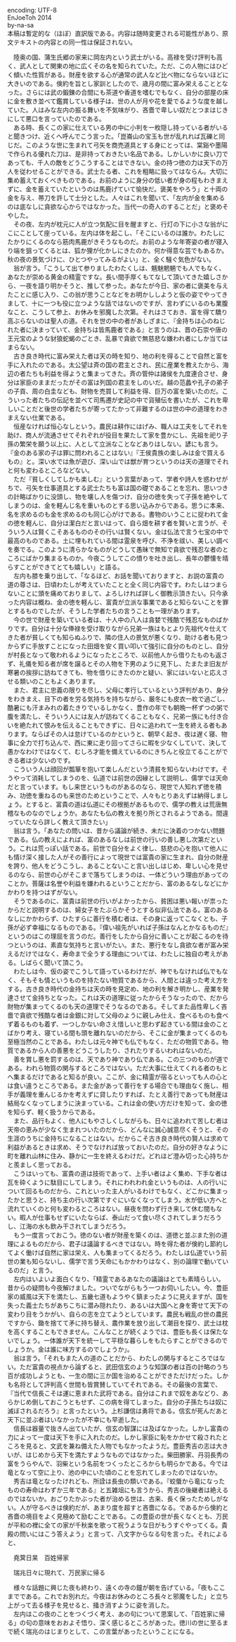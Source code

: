  encoding: UTF-8  
 EnJoeToh 2014  
 by-na-sa  
 本稿は暫定的な（ほぼ）直訳版である。内容は随時変更される可能性があり、原文テキストの内容との同一性は保証されない。  
  
　陸奥の国、蒲生氏郷の家来に岡左内という武士がいる。高禄を受け評判も高く、武人として関東の地に広くその名を知られていた。ただ、この人物にはひどく傾いた性質がある。財産を欲する心が通常の武人など比べ物にならないほどに大きいのである。倹約を旨とし家訓としたので、歳月の間に富み栄えることとなった。さらには武の鍛錬の合間にも茶道や香道を嗜むでもなく、自分の部屋の床に金を敷き並べて鑑賞している様子は、世の人が月や花を愛でるような度を越していた。人はみな左内の振る舞いを不気味がり、吝嗇で卑しい奴だとつまはじきにして悪口を言っていたのである。  
　ある時、長くこの家に仕えている男の中に小判を一枚隠し持っている者がいると聞きつけ、近くへ呼んでこう言った。「崑崙山の宝玉も世が乱れれば瓦礫と同じだ。このような世に生まれて弓矢を商売道具とする身にとっては、棠谿や墨陽で作られる優れた刀は、是非持っておきたい名品である。しかしいかに良い刀であっても、千人の敵をどうこうすることはできない。金の持つ徳の力は天下の万人を従わせることができる。武士たる者、これを粗略に扱ってはならん。大切に集め蓄えておくべきものである。お前のように身分の低い者が身の程もわきまえずに、金を蓄えていたというのは馬鹿げていて愉快だ。褒美をやろう」と十両の金を与え、帯刀を許して士分とした。人々はこれを聞いて、「左内が金を集めるのは底なしに貪欲な心からではなかった。当代一の奇人のすることだ」と褒めそやした。  
　その夜、左内が枕元に人が立つ気配に目を醒ますと、行灯の下に小さな翁がにこにことして座っている。左内は体を起こし、「そこにいるのは誰か。わたしにたかりにくるのなら筋肉馬鹿がきそうなものだ。お前のような年寄姿の者が寝入り端を狙ってくるとは、狐か狸が化かしにきたのか。何か得意な芸でもあるか。秋の夜の景気づけに、ひとつやってみるがよい」と、全く騒ぐ気色がない。  
　翁が言う。「こうして出て参りましたわたくしは、魑魅魍魎でも人でもなく、あなたが崇める黄金の精霊ですな。長い間手厚くもてなして頂いてきた嬉しさから、一夜を語り明かそうと、推して参った。あなたが今日、家の者に褒美を与えたことに感じ入り、この翁が思うことなどをお明かししようと仮の姿でやってきまして、十に一つも役に立つような話ではないのですが、言わずにいるのも業腹なこと、こうして参上、お休みを邪魔した次第。それはさておき、富を得て驕り高ぶらないのは聖人の道。それを世の中の者があしざまに、『金持ちは心のねじれた者に決まっていて、金持ちは皆馬鹿者である』と言うのは、晋の石崇や唐の王元宝のような豺狼蛇蝎のごとき、乱暴で貪欲で無慈悲な嫌われ者にしか当てはまらない。  
　古き良き時代に富み栄えた者は天の時を知り、地の利を得ることで自然と富を手に入れたのである。太公望は斉の国の君主とされ、民に産業を教えたから、海辺の者たちも利益を得ようと集まってきた。斉の管仲は諸侯を九度連合させ、身分は家臣のままだったがその富は列国の君主をしのいだ。越の范蠡や孔子の弟子の子貢、周の白圭なども、財物を売買して利益を得、巨万の富を築いたのだ。こういった者たちの伝記を並べて司馬遷が史記の中で貨殖伝を書いたが、これを卑しいことだと後世の学者たちが寄ってたかって非難するのは世の中の道理をわきまえない仕業である。  
　恒産なければ恒心なしという。農民は耕作にはげみ、職人は工夫をしてそれを助け、商人が流通させてそれぞれが役目を果たして家を豊かにし、先祖を祀り子孫の繁栄を願う以上に、人として立派なことなどありはしない。諺にも言う。『金のある家の子は罪に問われることはない』『王侯貴族の楽しみは金で買えるもの』と。深い水では魚が遊び、深い山では獣が育つというのは天の道理でそれと何も変わるところなどない。  
　ただ『貧しくしてしかも楽しむ』という言葉があって、学者や詩人を惑わせがちで、弓矢を仕事道具とする武士たちも富は国の礎であることを忘れ、思いつきの計略ばかりに没頭し、物を壊し人を傷つけ、自分の徳を失って子孫を絶やしてしまうのは、金を軽んじ名を重いものとする思い込みからである。思うに本来、名を求めるのも金を求めるのも同じ心がけである。書物のいうことに捉われて金の徳を軽んじ、自分は潔白だと言いはって、自ら畑を耕す者を賢いと言うが、そういう人は賢くこそあるもののその行いは賢くない。金は仏法で言う七宝の中で最高のものである。土に埋もれている間は霊泉を呼び、不浄を祓い、美しい調べを奏でる。このように清らかなものがどうして愚昧で無知で貪欲で残忍な者のところにばかり集まるものか。今夜こうしてこの憤りを吐き出し、長年の鬱懐を晴らすことができてとても嬉しい」と語る。  
　左内も膝を乗り出して、「なるほど、お話を聞いておりますと、お説の富貴の道の尊さは、日頃わたしが考えていたことと全く同じ内容です。わたしはつまらないことに頭を痛めておりまして、よろしければ詳しく御教示頂きたい。只今承った内容は概ね、金の徳を軽んじ、富貴が立派な事業であると知らないことを罪とするものでしたが、そうした学者たちの言うことも一理があります。  
　今の世で財産を築いている者は、十人中の八人は貪婪で残酷で残忍なものばかりです。自分は十分な俸禄を受け取りながら兄弟一族はもとより先祖代々仕えてきた者が貧しくても知らぬふりで、隣の住人の景気が悪くなり、助ける者も見つからずに手放すことになった田畑を安く買い叩いて強引に自分のものとし、自分が村長となって敬われるようになったところで、以前他人から借りたものも返さず、礼儀を知る者が席を譲るとその人物を下男のように見下し、たまたま旧友が寒暑の挨拶に訪ねてきても、物を借りにきたのかと疑い、家にはいないと応えさせる類いのこともよくあります。  
　また、君主に忠義の限りを尽し、父母に孝行しているという評判があり、身分をわきまえ、目下の者を労る気持ちを持ちながら、厳冬にも皮衣一枚で過ごし、酷暑にも汗まみれの着たきりでいるしかなく、豊作の年でも朝晩一杯ずつの粥で腹を満たし、そういう人には友人が訪ねてくることもなく、兄弟一族にも付き合いを絶たれて恨みを伝えることもできずに、日々に追われて一生を終える者もあります。ならばその人は怠けているのかというと、朝早く起き、夜は遅く寝、物事に全力で打ち込んで、西に東に走り回ってさらに暇を少なくしていて、決して愚かなわけではなくて、むしろ才能を備えているのにきちんと役立てることができる者は少ないのです。  
　こういう人は顔回が瓢箪を抱いて楽しんだという清貧を知らないわけです。そうやって消耗してしまうのを、仏道では前世の因縁として説明し、儒学では天命だと言っています。もし来世というものがあるのなら、現世で人知れず徳を積み、功徳を重ねるのも来世のためということで、人々もとりあえずは納得しましょう。とすると、富貴の道は仏道にその根拠があるもので、儒学の教えは荒唐無稽なものなのでしょうか。あなたも仏の教えを拠り所とされるようである。間違っていたなら詳しく教えて頂きたい」  
　翁は言う。「あなたの問いは、昔から議論が続き、未だに決着のつかない問題である。仏の教えによれば、富のあるなしは前世の行いの善し悪し次第だという。これは荒っぽい話である。前世で自分をよく律し、慈悲の心を抱いて他人にも情け深く接した人がその善行によって現世では富貴の家に生まれ、自分の財産を誇り、他人をどうこうし、あることないこと言い出しはじめ、卑しい心を見せるのなら、前世の心がそこまで落ちてしまうのは、一体どういう理由があってのことか。菩薩は名誉や利益を嫌われるということだから、富のあるなしなどにかかわりを持つはずがない。  
　そうであるのに、富貴は前世の行いがよかったから、貧困は悪い報いが祟ったからだと説明するのは、婦女子をたぶらかそうとする似非仏法である。富のあるなしにかかわらず、ひたすらに善行を積む者は、その身に返ってこなくとも、子孫が必ず幸福になるものである。『偉い祖先がいれば子孫はなんとかなるものだ』というのはこの理屈を言うのだ。善行をしたから自分に善いことが起こるのを待つというのは、素直な気持ちと言いがたい。また、悪行をなし貪欲な者が富み栄えるだけではなく、寿命まで全うする理由については、わたしに独自の考えがある。しばらく聞いて頂こう。  
　わたしは今、仮の姿でこうして語っているわけだが、神でもなければ仏でもなく、そもそも情というものを持たない物質であるから、人間とは違った考え方をする。古き良き時代の金持ちは天の時を見定め、地の利を解き明かし、産業を発達させて金持ちとなった。これは天の道理に従ったからそうなったので、だから財物が集まってくるのも天の道理でそうなるのである。そしてまた品性卑しく吝嗇で貪欲で残酷な者は金銀に対して父母のように親しみ仕え、食べるものも食べず着るものも着ず、一つしかない命さえ惜しいと思わず起きている間は金のことばかり考え、寝ている間も頭を離れないのだから、そこに金が集まってくるのも至極当然のことである。わたしは元々神でも仏でもなく、ただの物質である。物質であるから人の善悪をどうこうしたり、されたりするいわれはないのだ。  
　善を賞し悪を罰するのは、天であり神であり仏である。この三つのものが道である。われら物質の関与するところではない。ただ大事に仕えてくれる者のもとへ集まるだけであると知るが良い。ここが、金に精霊が宿るといっても人の心とは食い違うところである。また金があって善行をする場合でも理由なく施し、相手が義理を重んじるかを考えずに貸したりすれば、たとえ善行であっても財産は結局なくなってしまうに決まっている。これは金の使い方だけを知って、金の徳を知らず、軽く扱うからである。  
　また、品行もよく、他人にもやさしくしながらも、日々に追われて苦しむ者は天帝の恵みが少なく生まれついたのだから、どんなに誠心誠意尽くそうと、その生涯のうちに金持ちになることはない。だからこそ古き良き時代の賢人は求めて利益があるときは求め、そうでなければ放っておいたのだ。自分の好きなように町を離れ山林に住み、静かに一生を終えるわけだ。どれほど澄み切った心持ちかと羨ましく思っておる。  
　こうはいっても、富貴の道は技術であって、上手い者はよく集め、下手な者は瓦を砕くように駄目にしてしまう。それにわれわれ金というものは、人の行いについて回るものだから、これといった主人がいるわけでもなく、どこかに集まったかと思うと、持ち主の行い次第ですぐにいなくなってしまう。水が低い方へと流れていくのと何も変わるところはない。昼夜を問わず行き来して休む間もない。暇人が仕事もせずにいたならば、泰山だって食い尽くされてしまうだろうし、江海の水も飲み干されてしまうだろう。  
　もう一度言っておこう。徳のない者が財産を築くのは、道徳と並ぶまた別の道理によるものだから、君子は議論するべきではない。時を得た者が倹約し節約してよく働けば自然に家は栄え、人も集まってくるだろう。わたしは仏道でいう前世の業も知らないし、儒学で言う天命にもかかわりはなく、別の論理で動いているのだ」と言う。  
　左内はいよいよ面白くなり、「精霊であるあなたの議論はとても素晴らしい。昔からの疑問も今夜解けました。ついでながらもう一つお伺いしたい。今、豊臣家の威風は天下を満たし、五畿七道もようやく鎮まったように見えますが、国を失った義士たちがあちこちに潜み隠れたり、あるいは大国へと身を寄せて天下の変わり目をうかがい、自らの志を立てようとしています。農民も戦乱の世の農民ですから、鋤を捨てて矛に持ち替え、農作業を放り出して潮目を探り、武士は枕を高くすることもできません。こんなことが続くようでは、豊臣も長くは保たないでしょう。一体誰が天下を統一して平穏な暮らしをもたらすことができるのでしょうか。金は誰に味方するのでしょうか」。  
　翁は言う。「それもまた人の道のことだから、わたしの関与するところではない。ただ富貴の視点から論ずると、武田信玄のような知謀の者は百の計略のうち百が成功しようとも、一生の間に三か国を治めることができただけだった。しかも名将として評判高く世間も皆賞賛していてそれである。その最後の言葉で、『当代で信長こそは運に恵まれた武将である。自分はこれまで奴をあなどり、あらかじめ倒しておこうともせず、この病を得てしまった。自分の子孫たちは奴に滅ぼされるだろう』と言ったという。上杉謙信は勇将である。信玄が死んだあと天下に並ぶ者はいなかったが不幸にも早逝した。  
　信長は器量で抜きん出ていたが、信玄の智謀には及ばなかった。しかし富貴の力によって一度は天下を手に入れたのだ。しかし家臣に恥をかかせて殺されたところを見ると、文武を兼ね備えた人物でもなかったようだ。豊臣秀吉の志は大きいが、はじめから天下を満たすようなものではなかった。柴田勝家、丹羽長秀の富をうらやんで、羽柴という名前をつくったところからも明らかである。今では竜となって空に上り、池の中にいた頃のことを忘れてしまったのではないか。  
　秀吉は竜となったけれども、所詮は長虫の類いである。『蛟蜃から竜になったものの寿命はわずか三年である』と五雑俎にも言うから、秀吉の後継者は絶えるのではないか。おごりたかぶった者が治める世は、古来、長く保ったためしがない。人が守るべきは倹約だが、あまり度を超すと吝嗇になる。であるから倹約と吝嗇の境目をよく見極めて励むことである。この豊臣の世が長くなくとも、万民が平和の裡に全ての家が千秋楽を歌って祝うような日がもうすぐやってくる。貴殿の問いにはこう答えよう」と言って、八文字からなる句を言った。それによると、  
  
　堯蓂日杲　百姓帰家  
  
　瑞兆日々に現れて、万民家に帰る  
  
　様々な話題に興じた夜も終わり、遠くの寺の鐘が朝を告げている。「夜もここまでである。これでお別れだ。今夜はお休みのところ長々と邪魔をした」と立ち上がって去る様子を見せると、掻き消すように姿を消した。  
　左内はこの夜のことをつくづく考え、あの句について思案して、「百姓家に帰る」の句の意味をおおよそ悟り、深く感じるところがあった。徳川の世に至るまで続く瑞兆のはじまりとして、この言葉があったということになる。  
